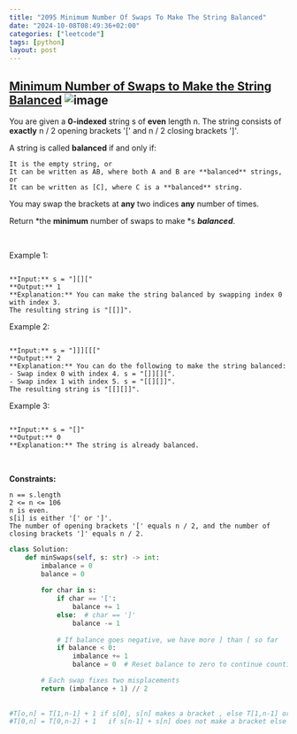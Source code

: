 ```yaml
---
title: "2095 Minimum Number Of Swaps To Make The String Balanced"
date: "2024-10-08T08:49:36+02:00"
categories: ["leetcode"]
tags: [python]
layout: post
---
```


## [Minimum Number of Swaps to Make the String Balanced](https://leetcode.com/problems/minimum-number-of-swaps-to-make-the-string-balanced) ![image](https://img.shields.io/badge/Difficulty-Medium-orange)

You are given a **0-indexed** string s of **even** length n. The string consists of **exactly** n / 2 opening brackets '[' and n / 2 closing brackets ']'.

A string is called **balanced** if and only if:

	It is the empty string, or
	It can be written as AB, where both A and B are **balanced** strings, or
	It can be written as [C], where C is a **balanced** string.

You may swap the brackets at **any** two indices **any** number of times.

Return *the **minimum** number of swaps to make *s ***balanced***.

 

Example 1:

```

**Input:** s = "][]["
**Output:** 1
**Explanation:** You can make the string balanced by swapping index 0 with index 3.
The resulting string is "[[]]".

```

Example 2:

```

**Input:** s = "]]][[["
**Output:** 2
**Explanation:** You can do the following to make the string balanced:
- Swap index 0 with index 4. s = "[]][][".
- Swap index 1 with index 5. s = "[[][]]".
The resulting string is "[[][]]".

```

Example 3:

```

**Input:** s = "[]"
**Output:** 0
**Explanation:** The string is already balanced.

```

 

**Constraints:**

	n == s.length
	2 <= n <= 106
	n is even.
	s[i] is either '[' or ']'.
	The number of opening brackets '[' equals n / 2, and the number of closing brackets ']' equals n / 2.

```python
class Solution:
    def minSwaps(self, s: str) -> int:
        imbalance = 0
        balance = 0
        
        for char in s:
            if char == '[':
                balance += 1
            else:  # char == ']'
                balance -= 1
            
            # If balance goes negative, we have more ] than [ so far
            if balance < 0:
                imbalance += 1
                balance = 0  # Reset balance to zero to continue counting fresh

        # Each swap fixes two misplacements
        return (imbalance + 1) // 2
        
  
#T[o,n] = T[1,n-1] + 1 if s[0], s[n] makes a bracket , else T[1,n-1] or inf
#T[0,n] = T[0,n-2] + 1   if s[n-1] + s[n] does not make a bracket else T[0, n-2] of inf

      
```